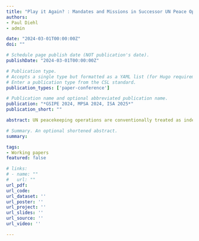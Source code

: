 ```yaml
---
title: "Play it Again? : Mandates and Missions in Successor UN Peace Operations"
authors:
- Paul Diehl
- admin

date: "2024-03-01T00:00:00Z"
doi: ""

# Schedule page publish date (NOT publication's date).
publishDate: "2024-03-01T00:00:00Z"

# Publication type.
# Accepts a single type but formatted as a YAML list (for Hugo requirements).
# Enter a publication type from the CSL standard.
publication_types: ['paper-conference']

# Publication name and optional abbreviated publication name.
publication: "*GSIPE 2024, MPSA 2024, ISA 2025*"
publication_short: ""

abstract: UN peacekeeping operations are conventionally treated as independent of one another for the purposes of analyses. In fact, many of them directly follow predecessors in the same conflict and in the same host countries. This paper is designed to accomplish three things. (1) identify which UN peacekeeping operations are succeeded directly by other operations, (2) document how the original and successor operations differ, if at all, using 6 differrent data sets on missons/mandates/tasks, and (3) provide a theoretical model to account for mission similarity and differences between original and successor operations. The scope of the study is all UN peace operations from 1948-present.

# Summary. An optional shortened abstract.
summary: 

tags:
- Working papers
featured: false

# links:
# - name: ""
#   url: ""
url_pdf: 
url_code: 
url_dataset: ''
url_poster: ''
url_project: ''
url_slides: ''
url_source: ''
url_video: ''

---
```

